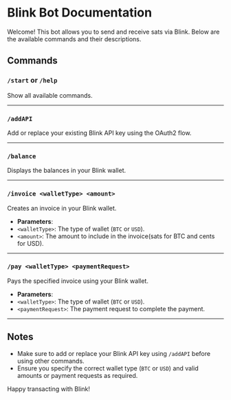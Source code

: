 # Blink Bot Documentation

Welcome! This bot allows you to send and receive sats via Blink. Below are the available commands and their descriptions.

## Commands

### `/start` or `/help`
Show all available commands.

---

### `/addAPI`
Add or replace your existing Blink API key using the OAuth2 flow.

---

### `/balance`
Displays the balances in your Blink wallet.

---

### `/invoice <walletType> <amount>`
Creates an invoice in your Blink wallet.

- **Parameters**:
- `<walletType>`: The type of wallet (`BTC` or `USD`).
- `<amount>`: The amount to include in the invoice(sats for BTC and cents for USD).

---

### `/pay <walletType> <paymentRequest>`
Pays the specified invoice using your Blink wallet.

- **Parameters**:
- `<walletType>`: The type of wallet (`BTC` or `USD`).
- `<paymentRequest>`: The payment request to complete the payment.

---

## Notes
- Make sure to add or replace your Blink API key using `/addAPI` before using other commands.
- Ensure you specify the correct wallet type (`BTC` or `USD`) and valid amounts or payment requests as required.

Happy transacting with Blink!
